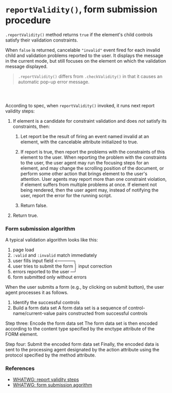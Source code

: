 # `reportValidity()`, form submission procedure

`.reportValidity()` method returns `true` if the element's child controls satisfy their validation constraints. 

When `false` is returned, cancelable `"invalid"` event fired for each invalid child and validation problems reported to the user. It displays the message in the current mode, but still focuses on the element on which the validation message displayed.  

> `.reportValidity()` differs from `.checkValidity()` in that it causes an automatic pop-up error message.


```html

 
```

According to spec, when `reportValidity()` invoked, it runs next report validity steps:

1. If element is a candidate for constraint validation and does _not_ satisfy its constraints, then:

    1. Let report be the result of firing an event named invalid at an element, with the cancelable attribute initialized to true.

    2. If report is true, then report the problems with the constraints of this element to the user. When reporting the problem with the constraints to the user, the user agent may run the focusing steps for an element, and may change the scrolling position of the document, or perform some other action that brings element to the user's attention. User agents may report more than one constraint violation, if element suffers from multiple problems at once. If element not being rendered, then the user agent may, instead of notifying the user, report the error for the running script.

    3. Return false.

2. Return true.






### Form submission algorithm

A typical validation algorithm looks like this:

1. page load
2. `:valid` and `:invalid` match immediately
3. user fills input field  <─────┐
4. user tries to submit the form │ input correction
5. errors reported to the user  ─┘
6. form submitted only without errors


When the user submits a form (e.g., by clicking on submit button), the user agent processes it as follows.

1. Identify the successful controls 
2. Build a form data set 
A form data set is a sequence of control-name/current-value pairs constructed from successful controls

Step three: Encode the form data set 
The form data set is then encoded according to the content type specified by the enctype attribute of the FORM element.

Step four: Submit the encoded form data set 
Finally, the encoded data is sent to the processing agent designated by the action attribute using the protocol specified by the method attribute.




### References

* [WHATWG: report validity steps](https://html.spec.whatwg.org/multipage/form-control-infrastructure.html#report-validity-steps)
* [WHATWG: form submission agorithm](https://html.spec.whatwg.org/multipage/form-control-infrastructure.html#form-submission-algorithm)
